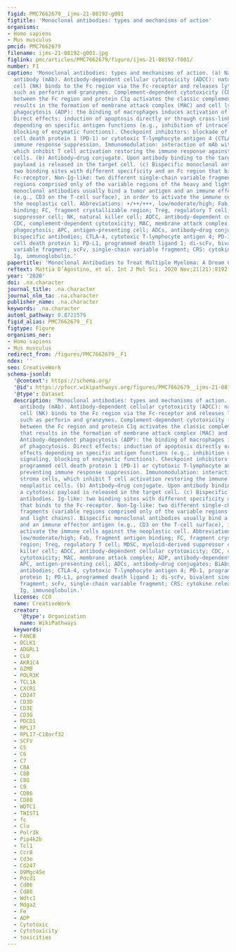 ```yaml
---
figid: PMC7662679__ijms-21-08192-g001
figtitle: 'Monoclonal antibodies: types and mechanisms of action'
organisms:
- Homo sapiens
- Mus musculus
pmcid: PMC7662679
filename: ijms-21-08192-g001.jpg
figlink: pmc/articles/PMC7662679/figure/ijms-21-08192-f001/
number: F1
caption: 'Monoclonal antibodies: types and mechanisms of action. (a) Naked monoclonal
  antibody (mAb). Antibody-dependent cellular cytotoxicity (ADCC): natural killer
  cell (NK) binds to the Fc region via the Fc-receptor and releases lytic factors
  such as perforin and granzymes. Complement-dependent cytotoxicity (CDC): interaction
  between the Fc region and protein C1q activates the classic complement pathway that
  results in the formation of membrane attack complex (MAC) and cell lysis. Antibody-dependent
  phagocytosis (ADP): the binding of macrophages induces activation of phagocytosis.
  Direct effects: induction of apoptosis directly or through cross-linking; effects
  depending on specific antigen functions (e.g., inhibition of intracellular signaling,
  blocking of enzymatic functions). Checkpoint inhibitors: blockade of programmed
  cell death protein 1 (PD-1) or cytotoxic T-lymphocyte antigen 4 (CTLA-4) preventing
  immune response suppression. Immunomodulation: interaction of mAb with stroma cells,
  which inhibit T cell activation restoring the immune response against neoplastic
  cells. (b) Antibody–drug conjugate. Upon antibody binding to the target, a cytotoxic
  payload is released in the target cell. (c) Bispecific monoclonal antibodies. Ig-like:
  two binding sites with different specificity and an Fc region that binds to the
  Fc-receptor. Non-Ig-like: two different single-chain variable fragments (variable
  regions comprised only of the variable regions of the heavy and light chains). Bispecific
  monoclonal antibodies usually bind a tumor antigen and an immune effector antigen
  (e.g., CD3 on the T-cell surface), in order to activate the immune cells against
  the neoplastic cell. Abbreviations: +/++/+++, low/moderate/high; Fab, fragment antigen
  binding; FC, fragment crystallizable region; Treg, regulatory T cell; MDSC, myeloid-derived
  suppressor cell; NK, natural killer cell; ADCC, antibody-dependent cellular cytotoxicity;
  CDC, complement-dependent cytotoxicity; MAC, membrane attack complex; ADP, antibody-dependent
  phagocytosis; APC, antigen-presenting cell; ADCs, antibody–drug conjugates; BiAbs,
  bispecific antibodies; CTLA-4, cytotoxic T-lymphocyte antigen 4; PD-1, programmed
  cell death protein 1; PD-L1, programmed death ligand 1; di-scFv, bivalent single-chain
  variable fragment; scFv, single-chain variable fragment; CRS: cytokine release syndrome;
  Ig, immunoglobulin.'
papertitle: 'Monoclonal Antibodies to Treat Multiple Myeloma: A Dream Come True.'
reftext: Mattia D’Agostino, et al. Int J Mol Sci. 2020 Nov;21(21):8192.
year: '2020'
doi: .na.character
journal_title: .na.character
journal_nlm_ta: .na.character
publisher_name: .na.character
keywords: .na.character
automl_pathway: 0.8721579
figid_alias: PMC7662679__F1
figtype: Figure
organisms_ner:
- Homo sapiens
- Mus musculus
redirect_from: /figures/PMC7662679__F1
ndex: ''
seo: CreativeWork
schema-jsonld:
  '@context': https://schema.org/
  '@id': https://pfocr.wikipathways.org/figures/PMC7662679__ijms-21-08192-g001.html
  '@type': Dataset
  description: 'Monoclonal antibodies: types and mechanisms of action. (a) Naked monoclonal
    antibody (mAb). Antibody-dependent cellular cytotoxicity (ADCC): natural killer
    cell (NK) binds to the Fc region via the Fc-receptor and releases lytic factors
    such as perforin and granzymes. Complement-dependent cytotoxicity (CDC): interaction
    between the Fc region and protein C1q activates the classic complement pathway
    that results in the formation of membrane attack complex (MAC) and cell lysis.
    Antibody-dependent phagocytosis (ADP): the binding of macrophages induces activation
    of phagocytosis. Direct effects: induction of apoptosis directly or through cross-linking;
    effects depending on specific antigen functions (e.g., inhibition of intracellular
    signaling, blocking of enzymatic functions). Checkpoint inhibitors: blockade of
    programmed cell death protein 1 (PD-1) or cytotoxic T-lymphocyte antigen 4 (CTLA-4)
    preventing immune response suppression. Immunomodulation: interaction of mAb with
    stroma cells, which inhibit T cell activation restoring the immune response against
    neoplastic cells. (b) Antibody–drug conjugate. Upon antibody binding to the target,
    a cytotoxic payload is released in the target cell. (c) Bispecific monoclonal
    antibodies. Ig-like: two binding sites with different specificity and an Fc region
    that binds to the Fc-receptor. Non-Ig-like: two different single-chain variable
    fragments (variable regions comprised only of the variable regions of the heavy
    and light chains). Bispecific monoclonal antibodies usually bind a tumor antigen
    and an immune effector antigen (e.g., CD3 on the T-cell surface), in order to
    activate the immune cells against the neoplastic cell. Abbreviations: +/++/+++,
    low/moderate/high; Fab, fragment antigen binding; FC, fragment crystallizable
    region; Treg, regulatory T cell; MDSC, myeloid-derived suppressor cell; NK, natural
    killer cell; ADCC, antibody-dependent cellular cytotoxicity; CDC, complement-dependent
    cytotoxicity; MAC, membrane attack complex; ADP, antibody-dependent phagocytosis;
    APC, antigen-presenting cell; ADCs, antibody–drug conjugates; BiAbs, bispecific
    antibodies; CTLA-4, cytotoxic T-lymphocyte antigen 4; PD-1, programmed cell death
    protein 1; PD-L1, programmed death ligand 1; di-scFv, bivalent single-chain variable
    fragment; scFv, single-chain variable fragment; CRS: cytokine release syndrome;
    Ig, immunoglobulin.'
  license: CC0
  name: CreativeWork
  creator:
    '@type': Organization
    name: WikiPathways
  keywords:
  - FANCB
  - DCLK1
  - ADGRL1
  - CLU
  - AKR1C4
  - GZMB
  - POLR3K
  - TCL1A
  - CXCR1
  - CD247
  - CD3D
  - CD3E
  - CD3G
  - PDCD1
  - RPL17
  - RPL17-C18orf32
  - SCFV
  - C5
  - C6
  - C7
  - C8A
  - C8B
  - C8G
  - C9
  - CD86
  - CD80
  - WDTC1
  - TWIST1
  - fc
  - Clu
  - Polr3k
  - Pip4k2b
  - Tcl1
  - Ccr8
  - Cd3e
  - Cd247
  - D9Mgc45e
  - Pdcd1
  - Cd86
  - Cd80
  - Wdtc1
  - Mdga2
  - Fe
  - ADP
  - Cytotoxic
  - Cytotoxicity
  - toxicities
---
```

